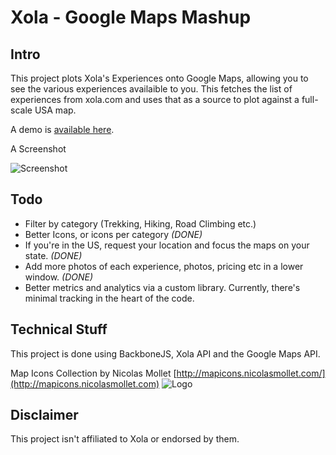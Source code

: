 # Xola - Google Maps Mashup

## Intro

This project plots Xola's Experiences onto Google Maps, allowing you to see the various experiences availaible to you. This fetches the list of experiences from xola.com and uses that as a source to plot against a full-scale USA map.

A demo is [available here](http://rushi.vishavadia.com/xola-googlemaps/).

A Screenshot

![Screenshot](https://bitbucket.org/rushi/xola-googlemaps/raw/master/screenshot.png)

## Todo 

* Filter by category (Trekking, Hiking, Road Climbing etc.)
* Better Icons, or icons per category *(DONE)*
* If you're in the US, request your location and focus the maps on your state. *(DONE)*
* Add more photos of each experience, photos, pricing etc in a lower window. *(DONE)*
* Better metrics and analytics via a custom library. Currently, there's minimal tracking in the heart of the code.

## Technical Stuff

This project is done using BackboneJS, Xola API and the Google Maps API.

Map Icons Collection by Nicolas Mollet [http://mapicons.nicolasmollet.com/](http://mapicons.nicolasmollet.com) ![Logo](http://mapicons.nicolasmollet.com/wp-content/uploads/2011/03/miclogo-88x31.gif)

## Disclaimer

This project isn't affiliated to Xola or endorsed by them.  